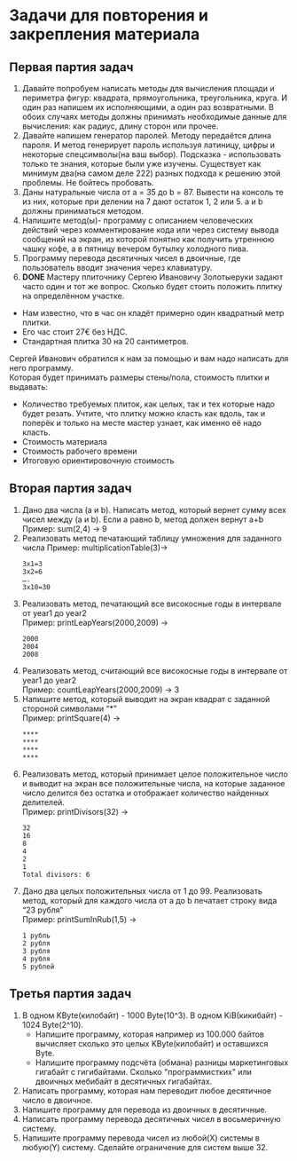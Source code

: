 # Задачи для повторения и закрепления материала

## Первая партия задач

1. Давайте попробуем написать методы для вычисления площади и периметра фигур: квадрата, прямоугольника, треугольника, круга. И один раз напишем их исполняющими, а один раз возвратными. В обоих случаях методы должны принимать необходимые данные для вычисления: как радиус, длину сторон или прочее.
2. Давайте напишем генератор паролей. Методу передаётся длина пароля. И метод генерирует пароль используя латиницу, цифры и некоторые спецсимволы(на ваш выбор). Подсказка - использовать только те знания, которые были уже изучены. Существует как минимум два(на самом деле 222) разных подхода к решению этой проблемы. Не бойтесь пробовать.
3. Даны натуральные числа от a = 35 до b = 87. Вывести на консоль те из них, которые при делении на 7 дают остаток 1, 2 или 5. а и b должны приниматься методом.
4. Напишите метод(ы)- программу с описанием человеческих действий через комментирование кода или через систему вывода сообщений на экран, из которой понятно как получить утреннюю чашку кофе, а в пятницу вечером бутылку холодного пива.
5. Программу перевода десятичных чисел в двоичные, где пользователь вводит значения через клавиатуру.
6. **DONE**  Мастеру плиточнику Сергею Ивановичу Золотыеруки задают часто один и тот же вопрос. Сколько будет стоить положить плитку на определённом участке.  
 - Нам известно, что в час он кладёт примерно один квадратный метр плитки. 
 - Его час стоит 27€ без НДС.
 - Стандартная плитка 30 на 20 сантиметров. 
  
 Сергей Иванович обратился к нам за помощью и вам надо написать для него программу.  
 Которая будет принимать размеры стены/пола, стоимость плитки и выдавать:  
- Количество требуемых плиток, как целых, так и тех которые надо будет резать. Учтите, что плитку можно класть как вдоль, так и поперёк и только на месте мастер узнает, как именно её надо класть. 
- Стоимость материала
- Стоимость рабочего времени
- Итоговую ориентировочную стоимость 

## Вторая партия задач

1. Дано два числа (a и b). Написать метод, который вернет сумму всех чисел между (a и b). Если a равно b, метод должен вернут a+b  
Пример: sum(2,4) -> 9
2. Реализовать метод печатающий таблицу умножения для заданного числа
Пример: multiplicationTable(3)-> 
    ```
    3x1=3
    3x2=6
    ….
    3x10=30
    ```
3. Реализовать метод, печатающий все високосные годы в интервале от year1 до year2  
Пример: printLeapYears(2000,2009) -> 
    ```
    2000 
    2004
    2008
    ```
4. Реализовать метод, считающий все високосные годы в интервале от year1 до year2   
Пример: countLeapYears(2000,2009) -> 3
5. Напишите метод, который выводит на экран квадрат с заданной стороной символами “*”  
 Пример: printSquare(4) -> 
    ```
    ****
    ****
    ****
    ****
    ```
6. Реализовать метод, который принимает целое положительное число и выводит на экран все положительные числа, на которые заданное число делится без остатка и отображает количество найденных делителей.  
Пример: printDivisors(32) -> 
    ```
    32
    16
    8
    4
    2
    1
    Total divisors: 6
    ```
7. Дано два целых положительных числа от 1 до 99. Реализовать метод, который для каждого числа от a до b печатает строку вида “23 рубля”  
Пример: printSumInRub(1,5) -> 
    ```
    1 рубль
    2 рубля
    3 рубля
    4 рубля
    5 рублей
    ```

## Третья партия задач


1. В одном KByte(килобайт) - 1000 Byte(10^3). В одном KiB(кикибайт) - 1024 Byte(2^10).
    - Напишите программу, которая например из 100.000 байтов вычисляет сколько это целых KByte(килобайт) и оставшихся Byte.
    - Напишите программу подсчёта (обмана) разницы маркетинговых гигабайт с гигибайтами. Сколько "программистких" или двоичных мебибайт в десятичных гигабайтах.
2. Написать программу, которая нам переводит любое десятичное число в двоичное.
3. Напишите программу для перевода из двоичных в десятичные.
4. Написать программу перевода десятичных чисел в восьмеричную систему.
5. Напишите программу перевода чисел из любой(X) системы в любую(Y) систему. Сделайте ограничение для систем выше 32.


